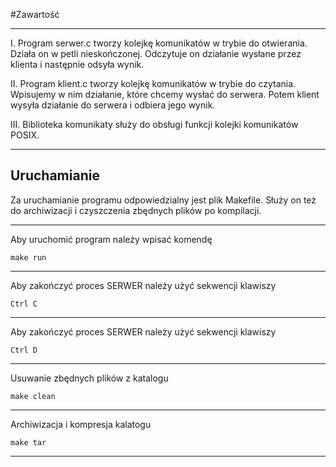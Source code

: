 #Zawartość

----------------------------------------------------------------

I. Program serwer.c tworzy kolejkę komunikatów w trybie do otwierania.
Działa on w petli nieskończonej. Odczytuje on działanie wysłane przez
klienta i następnie odsyła wynik.

II. Program klient.c tworzy kolejkę komunikatów w trybie do czytania.
Wpisujemy w nim działanie, które chcemy wysłać do serwera. Potem klient 
wysyła działanie do serwera i odbiera jego wynik.

III. Biblioteka komunikaty służy do obsługi funkcji kolejki komunikatów POSIX.

-----------------------------------------------------------------
Uruchamianie
-----------------------------------------------------------------

Za uruchamianie programu odpowiedzialny jest plik Makefile.
Służy on też do archiwizacji i czyszczenia zbędnych plików 
po kompilacji.

-----------------------------------------------------------------
Aby uruchomić program należy wpisać komendę 

    make run 
-----------------------------------------------------------------
Aby zakończyć proces SERWER należy użyć sekwencji klawiszy

    Ctrl C
-----------------------------------------------------------------
Aby zakończyć proces SERWER należy użyć sekwencji klawiszy
    
    Ctrl D
-----------------------------------------------------------------
Usuwanie zbędnych plików z katalogu
    
    make clean
-----------------------------------------------------------------
Archiwizacja i kompresja kalatogu
    
    make tar
-----------------------------------------------------------------